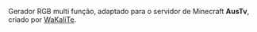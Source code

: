 Gerador RGB multi função, adaptado para o servidor de Minecraft **AusTv**, criado por [WaKaliTe](https://github.com/leogianfagna).